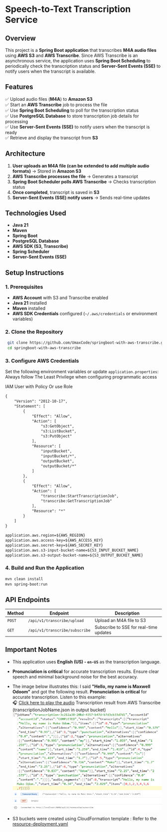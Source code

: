# Speech-to-Text Transcription Service

## Overview
This project is a **Spring Boot application** that transcribes **M4A audio files** using **AWS S3** and **AWS Transcribe**. Since AWS Transcribe is an asynchronous service, the application uses **Spring Boot Scheduling** to periodically check the transcription status and **Server-Sent Events (SSE)** to notify users when the transcript is available.

## Features
✅ Upload audio files (**M4A**) to **Amazon S3**  
✅ Start an **AWS Transcribe** job to process the file  
✅ Use **Spring Boot Scheduling** to poll for the transcription status  
✅ Use **PostgreSQL Database** to store transcription job details for processing  
✅ Use **Server-Sent Events (SSE)** to notify users when the transcript is ready  
✅ Retrieve and display the transcript from **S3**

## Architecture
1. **User uploads an M4A file (can be extended to add multiple audio formats)** → Stored in **Amazon S3**
2. **AWS Transcribe processes the file** → Generates a transcript
3. **Spring Boot Scheduler polls AWS Transcribe** → Checks transcription status
4. **Once completed**, transcript is saved in **S3**
5. **Server-Sent Events (SSE) notify users** → Sends real-time updates

## Technologies Used
- **Java 21**
- **Maven**
- **Spring Boot**
- **PostgreSQL Database**
- **AWS SDK (S3, Transcribe)**
- **Spring Scheduler**
- **Server-Sent Events (SSE)**


## Setup Instructions
### 1. Prerequisites
- **AWS Account** with S3 and Transcribe enabled
- **Java 21** installed
- **Maven** installed
- **AWS SDK Credentials** configured (`~/.aws/credentials` or environment variables)

### 2. Clone the Repository
```sh
 git clone https://github.com/UmaxCode/springboot-with-aws-transcribe.git
 cd springboot-with-aws-transcribe
```

### 3. Configure AWS Credentials
Set the following environment variables or update `application.properties`:
Always follow The Least Privilege when configuring programmatic access

IAM User with Policy Or use Role
```
{
    "Version": "2012-10-17",
    "Statement": [
        {
            "Effect": "Allow",
            "Action": [
                "s3:GetObject",
                "s3:ListBucket",
                "s3:PutObject"
            ],
            "Resource": [
                "inputBucket",
                "inputBucket/*",
                "outputBucket",
                "outputBucket/*"
            ]
        },
        {
            "Effect": "Allow",
            "Action": [
                "transcribe:StartTranscriptionJob",
                "transcribe:GetTranscriptionJob"
            ],
            "Resource": "*"
        }
    ]
}
```
```properties
application.aws.region=${AWS_REGION}
application.aws.access-key=${AWS_ACCESS_KEY}
application.aws.secret-key=${AWS_SECRET_KEY}
application.aws.s3-input-bucket-name=${S3_INPUT_BUCKET_NAME}
application.aws.s3-output-bucket-name=${S3_OUTPUT_BUCKET_NAME}
```

### 4. Build and Run the Application
```sh
mvn clean install
mvn spring-boot:run
```

## API Endpoints
| Method | Endpoint | Description |
|--------|---------|-------------|
| `POST` | `/api/v1/transcribe/upload` | Upload an M4A file to S3 |
| `GET` | `/api/v1/transcribe/subscribe` | Subscribe to SSE for real-time updates |

## Important Notes
- This application uses **English (US) - `en-US`** as the transcription language.
- **Pronunciation is critical** for accurate transcription results. Ensure clear speech and minimal background noise for the best accuracy.
- The image below illustrates this: I said **"Hello, my name is Maxwell Odoom"** and got the following result.
  **Pronunciation is critical** for accurate transcription. Listen to this example:  
  🎧 [Click here to play the audio](transcribe.m4a)
Transcription result from AWS Transcribe (transcriptionJobName.json in output bucket)
![Pronunciation Example](aws_transcribe_result.png)
![Pronunciation Example](github.png)

- S3 buckets were created using CloudFormation template : Refer to the [resource-deployment.yaml](resource-deployment.yaml)

